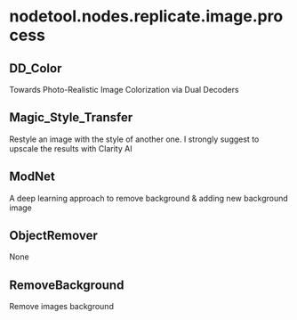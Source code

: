 # nodetool.nodes.replicate.image.process

## DD_Color

Towards Photo-Realistic Image Colorization via Dual Decoders

## Magic_Style_Transfer

Restyle an image with the style of another one. I strongly suggest to upscale the results with Clarity AI

## ModNet

A deep learning approach to remove background & adding new background image

## ObjectRemover

None

## RemoveBackground

Remove images background

